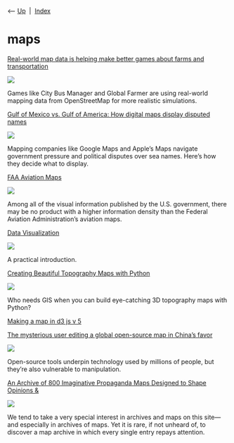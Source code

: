<div class="nav">

⟵ [Up](index.html)  \|  [Index](index.html)

</div>

# maps

<div class="cards">

<div class="card">

<div class="card-title">

[Real-world map data is helping make better games about farms and
transportation](https://www.theverge.com/games/672035/openstreetmap-data-games)

</div>

<div class="card-image">

[![](https://platform.theverge.com/wp-content/uploads/sites/2/2025/05/ss_283fc893933a77e80eb12a73fee872b9ba62b556.jpg?quality=90&strip=all&crop=0%2C3.4613147178592%2C100%2C93.077370564282&w=1200)](https://www.theverge.com/games/672035/openstreetmap-data-games)

</div>

Games like City Bus Manager and Global Farmer are using real-world
mapping data from OpenStreetMap for more realistic simulations.

</div>

<div class="card">

<div class="card-title">

[Gulf of Mexico vs. Gulf of America: How digital maps display disputed
names](https://restofworld.org/2025/gulf-of-mexico-america-google-maps/)

</div>

<div class="card-image">

[![](https://149346090.v2.pressablecdn.com/wp-content/uploads/2025/02/Maps_final-1600x900.jpg)](https://restofworld.org/2025/gulf-of-mexico-america-google-maps/)

</div>

Mapping companies like Google Maps and Apple’s Maps navigate government
pressure and political disputes over sea names. Here’s how they decide
what to display.

</div>

<div class="card">

<div class="card-title">

[FAA Aviation
Maps](https://www.beautifulpublicdata.com/faa-aviation-maps)

</div>

<div class="card-image">

[![](https://www.beautifulpublicdata.com/content/images/size/w1200/2024/01/faa_maps_header.jpg)](https://www.beautifulpublicdata.com/faa-aviation-maps)

</div>

Among all of the visual information published by the U.S. government,
there may be no product with a higher information density than the
Federal Aviation Administration’s aviation maps.

</div>

<div class="card">

<div class="card-title">

[Data Visualization](https://socviz.co/maps.html)

</div>

<div class="card-image">

[![](https://socviz.co/assets/dv-cover-executive-b.jpg)](https://socviz.co/maps.html)

</div>

A practical introduction.

</div>

<div class="card">

<div class="card-title">

[Creating Beautiful Topography Maps with
Python](https://towardsdatascience.com/creating-beautiful-topography-maps-with-python-efced5507aa3?source=rss----7f60cf5620c9---4)

</div>

<div class="card-image">

[![](https://miro.medium.com/v2/resize:fit:1200/1*SPDzjeMe0WCCjhFV67ilpA.png)](https://towardsdatascience.com/creating-beautiful-topography-maps-with-python-efced5507aa3?source=rss----7f60cf5620c9---4)

</div>

Who needs GIS when you can build eye-catching 3D topography maps with
Python?

</div>

<div class="card">

<div class="card-title">

[Making a map in d3 js v
5](http://datawanderings.com/2018/10/28/making-a-map-in-d3-js-v-5)

</div>

</div>

<div class="card">

<div class="card-title">

[The mysterious user editing a global open-source map in China’s
favor](https://restofworld.org/2021/the-mysterious-user-editing-a-global-open-source-map-in-chinas-favor)

</div>

<div class="card-image">

[![](https://149346090.v2.pressablecdn.com/wp-content/uploads/2021/03/GettyImages-12304635961-1600x900.jpg)](https://restofworld.org/2021/the-mysterious-user-editing-a-global-open-source-map-in-chinas-favor)

</div>

Open-source tools underpin technology used by millions of people, but
they’re also vulnerable to manipulation.

</div>

<div class="card">

<div class="card-title">

[An Archive of 800 Imaginative Propaganda Maps Designed to Shape
Opinions
&](http://www.openculture.com/2018/11/cornells-persuasive-maps-collection.html?fbclid=IwAR0-8qMjiLpFYY-rQgSQw37-4txaD_1c5ZurmQbbM35La0bUvhPk2CccI0Q)

</div>

<div class="card-image">

[![](https://cdn8.openculture.com/2018/11/15232256/Russian-Octopus.jpg)](http://www.openculture.com/2018/11/cornells-persuasive-maps-collection.html?fbclid=IwAR0-8qMjiLpFYY-rQgSQw37-4txaD_1c5ZurmQbbM35La0bUvhPk2CccI0Q)

</div>

We tend to take a very special interest in archives and maps on this
site—and especially in archives of maps. Yet it is rare, if not unheard
of, to discover a map archive in which every single entry repays
attention.

</div>

</div>
